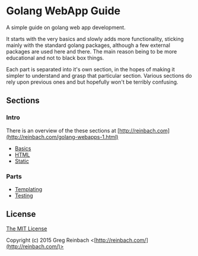 # Golang WebApp Guide

A simple guide on golang web app development.

It starts with the very basics and slowly adds more functionality, sticking mainly with the standard golang packages, although a few external packages are used here and there. The main reason being to be more educational and not to black box things.

Each part is separated into it's own section, in the hopes of making it simpler to understand and grasp that particular section. Various sections do rely upon previous ones and but hopefully won't be terribly confusing.

## Sections

### Intro

There is an overview of the these sections at [http://reinbach.com](http://reinbach.com/golang-webapps-1.html)

   * [Basics](https://github.com/reinbach/golang-webapp-guide/tree/master/basic)
   * [HTML](https://github.com/reinbach/golang-webapp-guide/tree/master/html)
   * [Static](https://github.com/reinbach/golang-webapp-guide/tree/master/static)

### Parts

   * [Templating](https://github.com/reinbach/golang-webapp-guide/tree/master/template)
   * [Testing](https://github.com/reinbach/golang-webapp-guide/tree/master/test)

## License

[The MIT License](http://opensource.org/licenses/MIT)

Copyright (c) 2015 Greg Reinbach <[http://reinbach.com/](http://reinbach.com/)>
